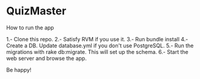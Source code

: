 # QuizMaster

How to run the app

1.- Clone this repo.
2.- Satisfy RVM if you use it.
3.- Run bundle install
4.- Create a DB. Update database.yml if you don't use PostgreSQL.
5.- Run the migrations with rake db:migrate. This will set up the schema.
6.- Start the web server and browse the app.

Be happy!
